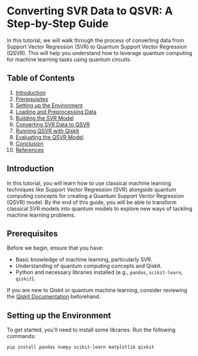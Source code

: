 # Converting SVR Data to QSVR: A Step-by-Step Guide

In this tutorial, we will walk through the process of converting data from Support Vector Regression (SVR) to Quantum Support Vector Regression (QSVR). This will help you understand how to leverage quantum computing for machine learning tasks using quantum circuits.

## Table of Contents
1. [Introduction](#introduction)
2. [Prerequisites](#prerequisites)
3. [Setting up the Environment](#setting-up-the-environment)
4. [Loading and Preprocessing Data](#loading-and-preprocessing-data)
5. [Building the SVR Model](#building-the-svr-model)
6. [Converting SVR Data to QSVR](#converting-svr-data-to-qsvr)
7. [Running QSVR with Qiskit](#running-qsvr-with-qiskit)
8. [Evaluating the QSVR Model](#evaluating-the-qsvr-model)
9. [Conclusion](#conclusion)
10. [References](#references)

## Introduction
In this tutorial, you will learn how to use classical machine learning techniques like Support Vector Regression (SVR) alongside quantum computing concepts for creating a Quantum Support Vector Regression (QSVR) model. By the end of this guide, you will be able to transform classical SVR models into quantum models to explore new ways of tackling machine learning problems.

## Prerequisites
Before we begin, ensure that you have:
- Basic knowledge of machine learning, particularly SVR.
- Understanding of quantum computing concepts and Qiskit.
- Python and necessary libraries installed (e.g., `pandas`, `scikit-learn`, `qiskit`).

If you are new to Qiskit or quantum machine learning, consider reviewing the [Qiskit Documentation](https://qiskit.org/documentation/) beforehand.

## Setting up the Environment
To get started, you'll need to install some libraries. Run the following commands:

```bash
pip install pandas numpy scikit-learn matplotlib qiskit
